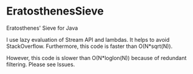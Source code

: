 # EratosthenesSieve
Eratosthenes' Sieve for Java

I use lazy evaluation of Stream API and lambdas.
It helps to avoid StackOverflow. Furthermore, this code is faster than O(N*sqrt(N)).

However, this code is slower than O(N*loglon(N)) because of redundant filtering. Please see Issues.
